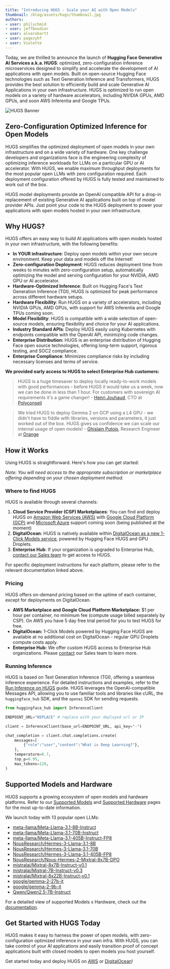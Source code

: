 ```yaml
---
title: "Introducing HUGS - Scale your AI with Open Models" 
thumbnail: /blog/assets/hugs/thumbnail.jpg
authors:
- user: philschmid
- user: jeffboudier
- user: alvarobartt
- user: pagezyhf
- user: Violette
---
```

 

Today, we are thrilled to announce the launch of **Hugging Face Generative AI Services a.k.a. HUGS**: optimized, zero-configuration inference microservices designed to simplify and accelerate the development of AI applications with open models. Built on open-source Hugging Face technologies such as Text Generation Inference and Transformers, HUGS provides the best solution to efficiently build and scale Generative AI Applications in your own infrastructure. HUGS is optimized to run open models on a variety of hardware accelerators, including NVIDIA GPUs, AMD GPUs, and soon AWS Inferentia and Google TPUs.

![HUGS Banner](https://huggingface.co/datasets/huggingface/documentation-images/resolve/main/hugs/hugs-banner.png)


## Zero-Configuration Optimized Inference for Open Models

HUGS simplifies the optimized deployment of open models in your own infrastructure and on a wide variety of hardware. One key challenge developers and organizations face is the engineering complexity of optimizing inference workloads for LLMs on a particular GPU or AI accelerator. With HUGS, we enable maximum throughput deployments for the most popular open LLMs with zero configuration required. Each deployment configuration offered by HUGS is fully tested and maintained to work out of the box.

HUGS model deployments provide an OpenAI compatible API for a drop-in replacement of existing Generative AI applications built on top of model provider APIs. Just point your code to the HUGS deployment to power your applications with open models hosted in your own infrastructure.

## Why HUGS?

HUGS offers an easy way to build AI applications with open models hosted in your own infrastructure, with the following benefits:

* **In YOUR infrastructure**: Deploy open models within your own secure environment. Keep your data and models off the Internet!  
* **Zero-configuration Deployment**: HUGS reduces deployment time from weeks to minutes with zero-configuration setup, automatically optimizing the model and serving configuration for your NVIDIA, AMD GPU or AI accelerator.  
* **Hardware-Optimized Inference**: Built on Hugging Face's Text Generation Inference (TGI), HUGS is optimized for peak performance across different hardware setups.  
* **Hardware Flexibility**: Run HUGS on a variety of accelerators, including NVIDIA GPUs, AMD GPUs, with support for AWS Inferentia and Google TPUs coming soon.  
* **Model Flexibility**: HUGS is compatible with a wide selection of open-source models, ensuring flexibility and choice for your AI applications.  
* **Industry Standard APIs**: Deploy HUGS easily using Kubernetes with endpoints compatible with the OpenAI API, minimizing code changes.  
* **Enterprise Distribution:** HUGS is an enterprise distribution of Hugging Face open source technologies, offering long-term support, rigorous testing, and SOC2 compliance.  
* **Enterprise Compliance**: Minimizes compliance risks by including necessary licenses and terms of service.

**We provided early access to HUGS to select Enterprise Hub customers:**

> HUGS is a huge timesaver to deploy locally ready-to-work models with good performances \- before HUGS it would take us a week, now we can be done in less than 1 hour. For customers with sovereign AI requirements it's a game changer! - [Henri Jouhaud](https://huggingface.co/henrij), CTO at [Polyconseil](https://huggingface.co/polyconseil)

> We tried HUGS to deploy Gemma 2 on GCP using a L4 GPU \- we didn't have to fiddle with libraries, versions and parameters, it just worked out of the box. HUGS gives us confidence we can scale our internal usage of open models! - [Ghislain Putois](https://huggingface.co/ghislain-putois), Research Engineer at [Orange](https://huggingface.co/Orange)

## How it Works

Using HUGS is straightforward. Here's how you can get started:

*Note: You will need access to the appropriate subscription or marketplace offering depending on your chosen deployment method.*

### Where to find HUGS

HUGS is available through several channels:

1. **Cloud Service Provider (CSP) Marketplaces**: You can find and deploy HUGS on [Amazon Web Services (AWS)](https://aws.amazon.com/marketplace/pp/prodview-bqy5zfvz3wox6) with [Google Cloud Platform (GCP)](https://huggingface.co/docs/hugs/how-to/cloud/gcp) and [Microsoft Azure](https://huggingface.co/docs/hugs/how-to/cloud/azure) support coming soon (being published at the moment)  
2. **DigitalOcean**: HUGS is natively available within [DigitalOcean as a new 1-Click Models service](https://www.digitalocean.com/products/ai-ml/1-click-models), powered by Hugging Face HUGS and GPU Droplets.  
3. **Enterprise Hub**: If your organization is upgraded to Enterprise Hub, [contact our Sales team](https://huggingface.co/contact/sales?from=hugs) to get access to HUGS.

For specific deployment instructions for each platform, please refer to the relevant documentation linked above.

### Pricing

HUGS offers on-demand pricing based on the uptime of each container, except for deployments on DigitalOcean.

* **AWS Marketplace and Google Cloud Platform Marketplace:** $1 per hour per container, no minimum fee (compute usage billed separately by CSP). On AWS you have 5 day free trial period for you to test HUGS for free.   
* **DigitalOcean:** 1-Click Models powered by Hugging Face HUGS are available at no additional cost on DigitalOcean - regular GPU Droplets compute costs apply.   
* **Enterprise Hub:** We offer custom HUGS access to Enterprise Hub organizations. Please [contact](https://huggingface.co/contact/sales?from=hugs) our Sales team to learn more.

### Running Inference

HUGS is based on Text Generation Inference (TGI), offering a seamless inference experience. For detailed instructions and examples, refer to the [Run Inference on HUGS](https://huggingface.co/docs/hugs/guides/inference) guide. HUGS leverages the OpenAI-compatible Messages API, allowing you to use familiar tools and libraries like cURL, the `huggingface_hub` SDK, and the `openai` SDK for sending requests.

```py
from huggingface_hub import InferenceClient

ENDPOINT_URL="REPLACE" # replace with your deployed url or IP

client = InferenceClient(base_url=ENDPOINT_URL, api_key="-")

chat_completion = client.chat.completions.create(
    messages=[
        {"role":"user","content":"What is Deep Learning?"},
    ],
    temperature=0.7,
    top_p=0.95,
    max_tokens=128,
)
```

## Supported Models and Hardware

HUGS supports a growing ecosystem of open models and hardware platforms. Refer to our [Supported Models](https://huggingface.co/docs/hugs/models) and [Supported Hardware](https://huggingface.co/docs/hugs/hardware) pages for the most up-to-date information. 

We launch today with 13 popular open LLMs: 

* [meta-llama/Meta-Llama-3.1-8B-Instruct](https://huggingface.co/meta-llama/Meta-Llama-3.1-8B-Instruct)  
* [meta-llama/Meta-Llama-3.1-70B-Instruct](https://huggingface.co/meta-llama/Meta-Llama-3.1-70B-Instruct)  
* [meta-llama/Meta-Llama-3.1-405B-Instruct-FP8](https://huggingface.co/meta-llama/Meta-Llama-3.1-405B-Instruct-FP8)  
* [NousResearch/Hermes-3-Llama-3.1-8B](https://huggingface.co/NousResearch/Hermes-3-Llama-3.1-8B)  
* [NousResearch/Hermes-3-Llama-3.1-70B](https://huggingface.co/NousResearch/Hermes-3-Llama-3.1-70B)  
* [NousResearch/Hermes-3-Llama-3.1-405B-FP8](https://huggingface.co/NousResearch/Hermes-3-Llama-3.1-405B-FP8)  
* [NousResearch/Nous-Hermes-2-Mixtral-8x7B-DPO](https://huggingface.co/NousResearch/Nous-Hermes-2-Mixtral-8x7B-DPO)  
* [mistralai/Mixtral-8x7B-Instruct-v0.1](https://huggingface.co/mistralai/Mixtral-8x7B-Instruct-v0.1)  
* [mistralai/Mistral-7B-Instruct-v0.3](https://huggingface.co/mistralai/Mistral-7B-Instruct-v0.3)  
* [mistralai/Mixtral-8x22B-Instruct-v0.1](https://huggingface.co/mistralai/Mixtral-8x22B-Instruct-v0.1)  
* [google/gemma-2-27b-it](https://huggingface.co/google/gemma-2-27b-it)  
* [google/gemma-2-9b-it](https://huggingface.co/google/gemma-2-9b-it)  
* [Qwen/Qwen2.5-7B-Instruct](https://huggingface.co/Qwen/Qwen2.5-7B-Instruct)

For a detailed view of supported Models x Hardware, check out the [documentation](https://huggingface.co/docs/hugs/models). 

## Get Started with HUGS Today

HUGS makes it easy to harness the power of open models, with zero-configuration optimized inference in your own infra. With HUGS, you can take control of your AI applications and easily transition proof of concept applications built with closed models to open models you host yourself. 

Get started today and deploy HUGS on [AWS](https://aws.amazon.com/marketplace/pp/prodview-bqy5zfvz3wox6) or [DigitalOcean](https://www.digitalocean.com/products/ai-ml/1-click-models)!
